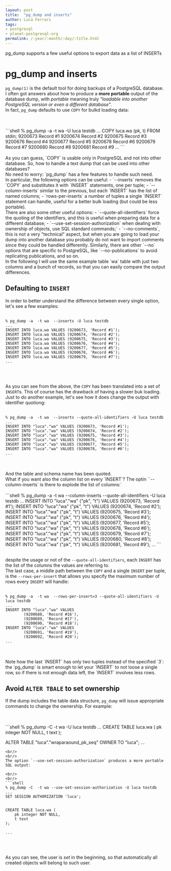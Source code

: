 ```yaml
---
layout: post
title:  "pg_dump and inserts"
author: Luca Ferrari
tags:
- postgresql
- planet-postgresql-org
permalink: /:year/:month/:day/:title.html
---
```

pg_dump supports a few useful options to export data as a list of INSERTs


# pg_dump and inserts

`pg_dump(1)` is the default tool for doing backups of a PostgreSQL database.
<br/>
I often got answers about how to produce a **more portable** output of the database dump, with *portable* meaning truly *"loadable into another PostgreSQL version or even a different database"*.
<br/>
In fact, `pg_dump` defaults to use `COPY` for bulkd loading data:

<br/>
<br/>
```shell
% pg_dump -a  -t wa -U luca testdb 
...
COPY luca.wa (pk, t) FROM stdin;
9200673 Record #1
9200674 Record #2
9200675 Record #3
9200676 Record #4
9200677 Record #5
9200678 Record #6
9200679 Record #7
9200680 Record #8
9200681 Record #9
...
```
<br/>
<br/>
As you can guess, `COPY` is usable only in PostgreSQL and not into other database. So, how to handle a text dump that can be used into other databases?
<br/>
No need to worry: `pg_dump` has a few features to handle such need.
<br/>
In particular, the following options can be useful:
- `--inserts` removes the `COPY` and substitutes it with `INSERT` statements, one per tuple;
- `--column-inserts` similar to the previous, but each `INSERT` has the list of named columns;
- `rows-per-inserts` a number of tuples a single `INSERT` statement can handle, useful for a better bulk loading (but could be less portable).

<br/>
There are also some other useful options:
- `--quote-all-identifiers` force the quoting of the identifiers, and this is useful when preparing data for a different database;
- `--use-set-session-authorization` when dealing with ownership of objects, use SQL standard commands;`
- `--no-comments`, this is not a very "technical" aspect, but when you are going to load your dump into another database you probably do not want to import comments since they could be handled differently. Similarly, there are other `--no` options that are specific to PostgreSQL, like `--no-publications` to avoid replicating publications, and so on.

<br/>
In the following I will use the same example table `wa` table with just two columns and a bunch of records, so that you can easily compare the output differences.

## Defaulting to `INSERT`

In order to better understand the difference between every single option, let's see a few examples:
<br/>
<br/>
```shell
% pg_dump -a  -t wa  --inserts -U luca testdb 
...
INSERT INTO luca.wa VALUES (9200673, 'Record #1');
INSERT INTO luca.wa VALUES (9200674, 'Record #2');
INSERT INTO luca.wa VALUES (9200675, 'Record #3');
INSERT INTO luca.wa VALUES (9200676, 'Record #4');
INSERT INTO luca.wa VALUES (9200677, 'Record #5');
INSERT INTO luca.wa VALUES (9200678, 'Record #6');
INSERT INTO luca.wa VALUES (9200679, 'Record #7');
...
```
<br/>
<br/>

As you can see from the above, the `COPY` has been translated into a set of `INSERT`s. This of course has the drawback of having a slower buk loading.
<br/>
Just to do another example, let's see how it does change the output with identifier quotiong:
<br/>
<br/>
```shell
% pg_dump -a  -t wa  --inserts --quote-all-identifiers -U luca testdb 
...
INSERT INTO "luca"."wa" VALUES (9200673, 'Record #1');
INSERT INTO "luca"."wa" VALUES (9200674, 'Record #2');
INSERT INTO "luca"."wa" VALUES (9200675, 'Record #3');
INSERT INTO "luca"."wa" VALUES (9200676, 'Record #4');
INSERT INTO "luca"."wa" VALUES (9200677, 'Record #5');
INSERT INTO "luca"."wa" VALUES (9200678, 'Record #6');
...
```
<br/>
<br/>
And the table and schema name has been quoted.
<br/>
What if you want also the column list on every `INSERT`? The optin ``--column-inserts` is there to explode the list of columns:`
<br/>
<br/>
```shell
% pg_dump -a  -t wa  --column-inserts --quote-all-identifiers -U luca testdb 
...
INSERT INTO "luca"."wa" ("pk", "t") VALUES (9200673, 'Record #1');
INSERT INTO "luca"."wa" ("pk", "t") VALUES (9200674, 'Record #2');
INSERT INTO "luca"."wa" ("pk", "t") VALUES (9200675, 'Record #3');
INSERT INTO "luca"."wa" ("pk", "t") VALUES (9200676, 'Record #4');
INSERT INTO "luca"."wa" ("pk", "t") VALUES (9200677, 'Record #5');
INSERT INTO "luca"."wa" ("pk", "t") VALUES (9200678, 'Record #6');
INSERT INTO "luca"."wa" ("pk", "t") VALUES (9200679, 'Record #7');
INSERT INTO "luca"."wa" ("pk", "t") VALUES (9200680, 'Record #8');
INSERT INTO "luca"."wa" ("pk", "t") VALUES (9200681, 'Record #9');
...
```
<br/>
<br/>

despite the usage or not of the `--quote-all-identifiers`, each `INSERT` has the list of the columns the values are referring to.
<br/>
The last case, a middle path between the `COPY` and a single `INSERT` per tuple, is the `--rows-per-insert` that allows you specify the maximum number of rows every `INSERT` will handle:
<br/>
<br/>
```shell
% pg_dump -a  -t wa  --rows-per-insert=3 --quote-all-identifiers -U luca testdb 
...
INSERT INTO "luca"."wa" VALUES
        (9200688, 'Record #16'),
        (9200689, 'Record #17'),
        (9200690, 'Record #18');
INSERT INTO "luca"."wa" VALUES
        (9200691, 'Record #19'),
        (9200692, 'Record #20');
...
```
<br/>
<br/>
Note how the last `INSERT` has only two tuples instead of the specified `3`: the `pg_dump` is smart enough to let your `INSERT` to not loose a single row, so if there is not enough data left, the `INSERT` involves less rows.


## Avoid `ALTER TBALE` to set ownership

If the dump includes the table data structure, `pg_dump` will issue appropriate commands to change the ownership. For example:


<br/>
<br/>
```shell
% pg_dump -C  -t wa  -U luca testdb
...
CREATE TABLE luca.wa (
    pk integer NOT NULL,
    t text
);

ALTER TABLE "luca"."wraparaound_pk_seq" OWNER TO "luca";
...
```
<br/>
<br/>
The option `--use-set-session-authorization` produces a more portable SQL output:

<br/>
<br/>
```shell
% pg_dump -C  -t wa --use-set-session-authorization -U luca testdb
...
SET SESSION AUTHORIZATION 'luca';


CREATE TABLE luca.wa (
    pk integer NOT NULL,
    t text
);

...
```
<br/>
<br/>

As you can see, the user is *set* in the beginning, so that automatically all created objects will belong to such user.
